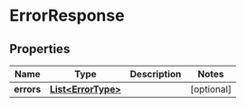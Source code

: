 

# ErrorResponse

## Properties

Name | Type | Description | Notes
------------ | ------------- | ------------- | -------------
**errors** | [**List&lt;ErrorType&gt;**](ErrorType.md) |  |  [optional]



